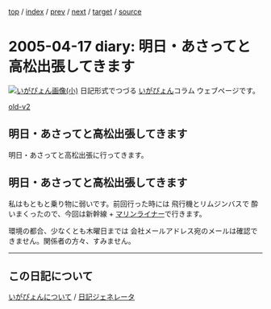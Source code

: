 [top](https://igapyon.github.io/diary/) 
 / [index](https://igapyon.github.io/diary/2005/index.html) 
 / [prev](https://igapyon.github.io/diary/2005/ig050416.html) 
 / [next](https://igapyon.github.io/diary/2005/ig050421.html) 
 / [target](https://igapyon.github.io/diary/2005/ig050417.html) 
 / [source](https://github.com/igapyon/diary/blob/gh-pages/2005/ig050417.html.src.md) 

2005-04-17 diary: 明日・あさってと高松出張してきます
=====================================================================================================
[![いがぴょん画像(小)](https://igapyon.github.io/diary/images/iga200306s.jpg "いがぴょん")](https://igapyon.github.io/diary/memo/memoigapyon.html) 日記形式でつづる [いがぴょん](https://igapyon.github.io/diary/memo/memoigapyon.html)コラム ウェブページです。

[old-v2](ig050417-orig.html)

## 明日・あさってと高松出張してきます

明日・あさってと高松出張に行ってきます。


## 明日・あさってと高松出張してきます

私はもともと乗り物に弱いです。前回行った時には 飛行機とリムジンバスで 酔いまくったので、今回は新幹線 + [マリンライナー](http://www.jr-odekake.net/guide/train/ex213_1.html)で行きます。

環境の都合、少なくとも木曜日までは 会社メールアドレス宛のメールは確認できません。関係者の方々、すみません。

----------------------------------------------------------------------------------------------------

## この日記について
[いがぴょんについて](https://igapyon.github.io/diary/memo/memoigapyon.html) / [日記ジェネレータ](https://github.com/igapyon/igapyonv3)
